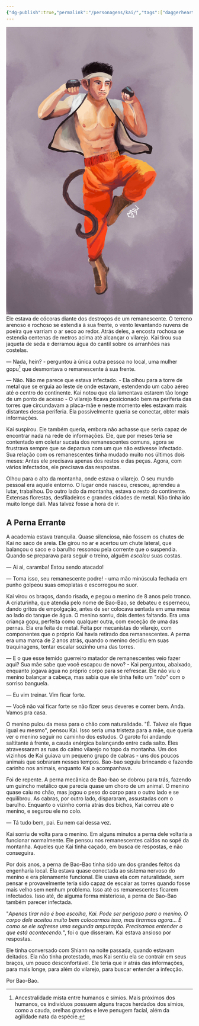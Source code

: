 ```yaml
---
{"dg-publish":true,"permalink":"/personagens/kai/","tags":["daggerheart"],"dgShowInlineTitle":true}
---
```



![pers_k.jpg|left ----|420](/img/user/Imagens/Personagens/pers_k.jpg)Ele estava de cócoras diante dos destroços de um remanescente. O terreno arenoso e rochoso se estendia à sua frente, o vento levantando nuvens de poeira que varriam o ar seco ao redor. Atrás deles, a encosta rochosa se estendia centenas de metros acima até alcançar o vilarejo. Kai tirou sua jaqueta de seda e derramou água do cantil sobre os arranhões nas costelas.

— Nada, hein? - perguntou à única outra pessoa no local, uma mulher gopu[^1] que desmontava o remanescente à sua frente.

— Não. Não me parece que estava infectado. - Ela olhou para a torre de metal que se erguia ao leste de onde estavam, estendendo um cabo aéreo até o centro do continente. Kai notou que ela lamentava estarem tão longe de um ponto de acesso - O vilarejo ficava posicionado bem na periferia das torres que circundavam a placa-mãe e neste momento eles estavam mais distantes dessa periferia. Ela possivelmente queria se conectar, obter mais informações.

Kai suspirou. Ele também queria, embora não achasse que seria capaz de encontrar nada na rede de informações. Ele, que por meses teria se contentado em coletar sucata dos remanescentes comuns, agora se frustrava sempre que se deparava com um que não estivesse infectado. Sua relação com os remanescentes tinha mudado muito nos últimos dois meses: Antes ele precisava apenas dos restos e das peças. Agora, com vários infectados, ele precisava das respostas.

Olhou para o alto da montanha, onde estava o vilarejo. O seu mundo pessoal era aquele entorno. O lugar onde nasceu, cresceu, aprendeu a lutar, trabalhou. Do outro lado da montanha, estava o resto do continente. Extensas florestas, desfiladeiros e grandes cidades de metal. Não tinha ido muito longe dali. Mas talvez fosse a hora de ir.

## A Perna Errante

A academia estava tranquila. Quase silenciosa, não fossem os chutes de Kai no saco de areia. Ele girou no ar e acertou um chute lateral, que balançou o saco e o barulho ressonou pela corrente que o suspendia. Quando se preparava para seguir o treino, alguém _escalou_ suas costas.

— Ai ai, caramba! Estou sendo atacado!

— Toma isso, seu remanescente podre! - uma mão minúscula fechada em punho golpeou suas omoplatas e escorregou no suor.

Kai virou os braços, dando risada, e pegou o menino de 8 anos pelo tronco. A criaturinha, que atendia pelo nome de Bao-Bao, se debateu e esperneou, dando gritos de empolgação, antes de ser colocava sentada em uma mesa ao lado do tanque de água. O menino sorriu, dois dentes faltando. Era uma criança gopu, perfeita como qualquer outra, com exceção de uma das pernas. Ela era feita de metal. Feita por mecanistas do vilarejo, com componentes que o próprio Kai havia retirado dos remanescentes. A perna era uma marca de 2 anos atrás, quando o menino decidiu em suas traquinagens, tentar escalar sozinho uma das torres.

— E o que esse temido guerreiro matador de remanescentes veio fazer aqui? Sua mãe sabe que você escapou de novo? - Kai perguntou, abaixado, enquanto jogava água no próprio corpo para se refrescar. Ele não viu o menino balançar a cabeça, mas sabia que ele tinha feito um _"não"_ com o sorriso banguela.

— Eu vim treinar. Vim ficar forte.

— Você não vai ficar forte se não fizer seus deveres e comer bem. Anda. Vamos pra casa.

O menino pulou da mesa para o chão com naturalidade. "É. Talvez ele fique igual eu mesmo", pensou Kai. Isso seria uma tristeza para a mãe, que queria ver o menino seguir no caminho dos estudos. O garoto foi andando saltitante à frente, a cauda enérgica balançando entre cada salto. Eles atravessaram as ruas do calmo vilarejo no topo da montanha. Um dos vizinhos de Kai guiava um pequeno grupo de cabras - uns dos poucos animais que sobraram nesses tempos. Bao-bao seguiu brincando e fazendo carinho nos animais, enquanto Kai o acompanhava.

Foi de repente. A perna mecânica de Bao-bao se dobrou para trás, fazendo um guincho metálico que parecia quase um choro de um animal. O menino quase caiu no chão, mas jogou o peso do corpo para o outro lado e se equilibrou. As cabras, por outro lado, dispararam, assustadas com o barulho. Enquanto o vizinho corria atrás dos bichos, Kai correu até o menino, e segurou ele no colo.

— Tá tudo bem, pai. Eu nem caí dessa vez.

Kai sorriu de volta para o menino. Em alguns minutos a perna dele voltaria a funcionar normalmente. Ele pensou nos remanescentes caídos no sopé da montanha. Aqueles que Kai tinha caçado, em busca de respostas, e não conseguira.

Por dois anos, a perna de Bao-Bao tinha sido um dos grandes feitos da engenharia local. Ela estava quase conectada ao sistema nervoso do menino e era plenamente funcional. Ele usava ela com naturalidade, sem pensar e provavelmente teria sido capaz de escalar as torres quando fosse mais velho sem nenhum problema. Isso até os remanescentes ficarem infectados. Isso até, de alguma forma misteriosa, a perna de Bao-Bao também parecer infectada.

"*Apenas tirar não é boa escolha, Kai. Pode ser perigoso para o menino. O corpo dele aceitou muito bem colocarmos isso, mas tirarmos agora... É como se ele sofresse uma segunda amputação. Precisamos entender o que está acontecendo.*", foi o que disseram. Kai estava ansioso por respostas.

Ele tinha conversado com Shiann na noite passada, quando estavam deitados. Ela não tinha protestado, mas Kai sentiu ela se contrair em seus braços, um pouco desconfortável. Ele teria que ir atrás das informações, para mais longe, para além do vilarejo, para buscar entender a infecção.

Por Bao-Bao.


[^1]: Ancestralidade mista entre humanos e símios. Mais próximos dos humanos, os indivíduos possuem alguns traços herdados dos símios, como a cauda, orelhas grandes e leve penugem facial, além da agilidade nata da espécie.
